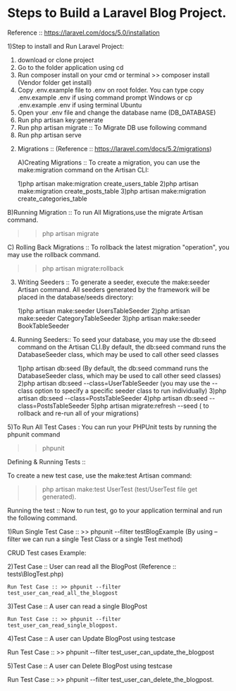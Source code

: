 # Steps to Build a Laravel Blog Project.

 Reference :: https://laravel.com/docs/5.0/installation 

1)Step to install and Run Laravel Project:

1. download or clone project
2. Go to the folder application using cd
3. Run composer install on your cmd or terminal  >> composer install (Vendor folder get install)
4. Copy .env.example file to .env on root folder. 
    You can type copy .env.example .env if using command prompt Windows 
     or cp .env.example .env if using terminal Ubuntu
5. Open your .env file and change the database name (DB_DATABASE)
6. Run php artisan key:generate
7. Run php artisan migrate :: To Migrate DB use following command
8. Run php artisan serve


2) Migrations :: (Reference :: https://laravel.com/docs/5.2/migrations)

   A)Creating Migrations :: To create a migration, you can use the make:migration command on the Artisan CLI:

   1)php artisan make:migration create_users_table
   2)php artisan make:migration create_posts_table
   3)php artisan make:migration create_categories_table

  B)Running Migration :: To run All Migrations,use the migrate Artisan command.
  
>>php artisan migrate 

 C) Rolling Back Migrations :: To rollback the latest migration "operation", you may use the rollback command.
>> php artisan migrate:rollback 


3) Writing Seeders ::  To generate a seeder, execute the make:seeder Artisan command. All seeders generated by the framework will be placed in the database/seeds directory:

	 1)php artisan make:seeder UsersTableSeeder
	 2)php artisan make:seeder CategoryTableSeeder
	 3)php artisan make:seeder BookTableSeeder

	 
4) Running Seeders:: To seed your database, you may use the db:seed command on the Artisan CLI.By default, the db:seed command runs the DatabaseSeeder class, which may be used to call other seed classes 

    1)php artisan db:seed	 (By default, the db:seed command runs the DatabaseSeeder class, which may be used to call other seed classes)
    2)php artisan db:seed --class=UserTableSeeder (you may use the --class option to specify a specific seeder class to run individually)
    3)php artisan db:seed --class=PostsTableSeeder
    4)php artisan db:seed --class=PostsTableSeeder
    5)php artisan migrate:refresh --seed ( to rollback and re-run all of your migrations)

 
5)To Run All Test Cases : You can run your PHPUnit tests by running the phpunit command
>> phpunit

 Defining & Running Tests ::

To create a new test case, use the make:test Artisan command:

>> php artisan make:test UserTest  (test/UserTest file get generated).

 Running the test ::
  Now to run test, go to your application terminal and run the following command.
  
  1)Run Single Test Case ::
     >> phpunit --filter testBlogExample  (By using –filter we can run a single Test Class or a single Test method)
	
   CRUD Test cases Example:
   
  2)Test Case ::  User can read all the BlogPost (Reference :: tests\BlogTest.php) 
  
    Run Test Case :: >> phpunit --filter test_user_can_read_all_the_blogpost 
	
  3)Test Case :: A user can read a single BlogPost	
  
    Run Test Case :: >> phpunit --filter test_user_can_read_single_blogpost.

  4)Test Case :: A user can Update BlogPost	using testcase
  
   Run Test Case :: >> phpunit --filter test_user_can_update_the_blogpost
  
  5)Test Case :: A user can Delete BlogPost	using testcase
  
   Run Test Case :: >> phpunit --filter test_user_can_delete_the_blogpost.  
	







 


